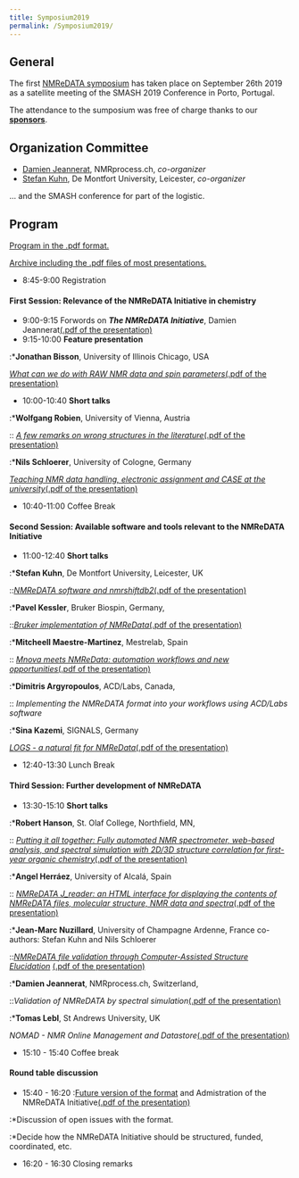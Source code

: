 ```yaml
---
title: Symposium2019
permalink: /Symposium2019/
---
```


General
-------

The first [NMReDATA
symposium](https://www.eventbrite.com/e/nmredata-symposium-tickets-62143090657)
has taken place on September 26th 2019 as a satellite meeting of the
SMASH 2019 Conference in Porto, Portugal.

The attendance to the sumposium was free of charge thanks to our
[**sponsors**](/Sympsium2019sponsors "wikilink").

Organization Committee
----------------------

-   [Damien Jeannerat](https://www.NMRprocess.ch), NMRprocess.ch,
    *co-organizer*
-   [Stefan
    Kuhn](https://www.dmu.ac.uk/about-dmu/academic-staff/technology/stefan-kuhn/stefan-kuhn.aspx),
    De Montfort University, Leicester, *co-organizer*

... and the SMASH conference for part of the logistic.

Program
-------

[Program in the .pdf format.](../extra/Final_program.pdf)

[Archive including the .pdf files of most
presentations.](/Media:Presentations.zip "wikilink")

-   8:45-9:00 Registration

#### First Session: Relevance of the NMReDATA Initiative in chemistry

-   9:00-9:15 Forwords on ***The NMReDATA Initiative***, Damien
    Jeannerat[(.pdf of the presentation)](/Media:DJ1.pdf "wikilink")
-   9:15-10:00 **Feature presentation**

:\***Jonathan Bisson**, University of Illinois Chicago, USA



[*What can we do with RAW NMR data and spin
parameters*](/JB_abstract "wikilink")[(.pdf of the
presentation)](/Media:JB.pdf "wikilink")

-   10:00-10:40 **Short talks**

:\***Wolfgang Robien**, University of Vienna, Austria

:: [*A few remarks on wrong structures in the
literature*](/WR_abstract "wikilink")[(.pdf of the
presentation)](/Media:WR.pdf "wikilink")

:\***Nils Schloerer**, University of Cologne, Germany



[*Teaching NMR data handling, electronic assignment and CASE at the
university*](/NS_abstract "wikilink")[(.pdf of the
presentation)](/Media:NS.pdf "wikilink")

-   10:40-11:00 Coffee Break

#### Second Session: Available software and tools relevant to the NMReDATA Initiative

-   11:00-12:40 **Short talks**

:\***Stefan Kuhn**, De Montfort University, Leicester, UK

::[*NMReDATA software and nmrshiftdb2*](/SK_abstract "wikilink")[(.pdf
of the presentation)](/Media:SK.pdf "wikilink")

:\***Pavel Kessler**, Bruker Biospin, Germany,

::[*Bruker implementation of NMReData*](/PK_abstract "wikilink")[(.pdf
of the presentation)](/Media:PK.pdf "wikilink")

:\***Mitcheell Maestre-Martinez**, Mestrelab, Spain

:: [*Mnova meets NMReData: automation workflows and new
opportunities*](/CC_abstract "wikilink")[(.pdf of the
presentation)](/Media:MM.pdf "wikilink")

:\***Dimitris Argyropoulos**, ACD/Labs, Canada,

:: *Implementing the NMReDATA format into your workflows using ACD/Labs
software*

:\***Sina Kazemi**, SIGNALS, Germany



[*LOGS - a natural fit for NMReData*](/JL_abstract "wikilink")[(.pdf of
the presentation)](/Media:SK2.pdf "wikilink")

-   12:40-13:30 Lunch Break

#### Third Session: Further development of NMReDATA

-   13:30-15:10 **Short talks**

:\***Robert Hanson**, St. Olaf College, Northfield, MN,

:: [*Putting it all together: Fully automated NMR spectrometer,
web-based analysis, and spectral simulation with 2D/3D structure
correlation for first-year organic
chemistry*](/RH_abstract "wikilink")[(.pdf of the
presentation)](/Media:RH.pdf "wikilink")

:\***Angel Herráez**, University of Alcalá, Spain

:: [*NMReDATA J_reader: an HTML interface for displaying the contents of
NMReDATA files, molecular structure, NMR data and
spectra*](/AH_abstract "wikilink")[(.pdf of the
presentation)](/Media:AH.pdf "wikilink")

:\***Jean-Marc Nuzillard**, University of Champagne Ardenne, France
co-authors: Stefan Kuhn and Nils Schloerer

::[*NMReDATA file validation through Computer-Assisted Structure
Elucidation*](/JMN-abstract "wikilink") [(.pdf of the
presentation)](/Media:JMN.pdf "wikilink")

:\***Damien Jeannerat**, NMRprocess.ch, Switzerland,

::*Validation of NMReDATA by spectral simulation*[(.pdf of the
presentation)](/Media:DJ2.pdf "wikilink")

:\***Tomas Lebl**, St Andrews University, UK



*NOMAD - NMR Online Management and Datastore*[(.pdf of the
presentation)](/Media:TL.pdf "wikilink")

-   15:10 - 15:40 Coffee break

#### Round table discussion

-   15:40 - 16:20 :[Future version of the
    format](/Future_version "wikilink") and Admistration of the NMReDATA
    Initiative[(.pdf of the presentation)](/Media:DJ3.pdf "wikilink")

:\*Discussion of open issues with the format.

:\*Decide how the NMReDATA Initiative should be structured, funded,
coordinated, etc.

-   16:20 - 16:30 Closing remarks